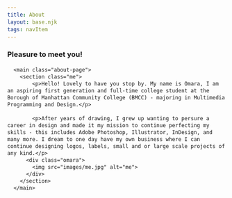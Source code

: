 ```yaml
---
title: About
layout: base.njk
tags: navItem
---
```

 
 <h3>Pleasure to meet you!</h3>
      
      <main class="about-page">
        <section class="me">
            <p>Hello! Lovely to have you stop by. My name is Omara, I am an aspiring first generation and full-time college student at the Borough of Manhattan Community College (BMCC) - majoring in Multimedia Programming and Design.</p>

            <p>After years of drawing, I grew up wanting to persure a career in design and made it my mission to continue perfecting my skills - this includes Adobe Photoshop, Illustrator, InDesign, and many more. I dream to one day have my own business where I can continue designing logos, labels, small and or large scale projects of any kind.</p>
          <div class="omara">
            <img src="images/me.jpg" alt="me">
          </div>
        </section>
      </main>